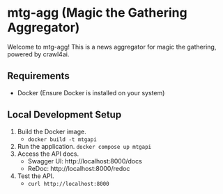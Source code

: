 # mtg-agg (Magic the Gathering Aggregator)

Welcome to mtg-agg! This is a news aggregator for magic the gathering, powered by crawl4ai.

## Requirements
- Docker (Ensure Docker is installed on your system)

## Local Development Setup
1. Build the Docker image.
    - `docker build -t mtgapi`
2. Run the application.
   `docker compose up mtgapi`
3. Access the API docs.
   - Swagger UI: http://localhost:8000/docs
   - ReDoc: http://localhost:8000/redoc
4. Test the API.
    - `curl http://localhost:8000`